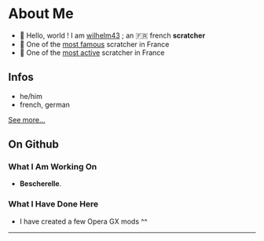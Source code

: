# About Me

- 👋 Hello, world ! I am [wilhelm43](https://scratch.mit.edu/users/wilhelm43/) ; an 🇫🇷 french __scratcher__
- 🏅 One of the [most famous](https://scratchstats.com/wilhelm43) scratcher in France
- 📑 One of the [most active](https://postpercent.rirurin.com/users/wilhelm43) scratcher in France

## Infos

- he/him
- french, german

[See more…](https://scratch.mit.edu/projects/859566841/)

## On Github

### What I Am Working On
- **Bescherelle**.

### What I Have Done Here 
- I have created a few Opera GX mods ^^

----
